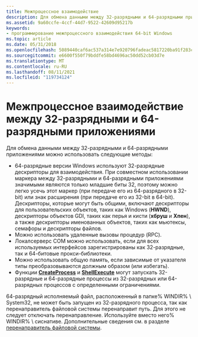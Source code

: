 ```yaml
---
title: Межпроцессное взаимодействие
description: Для обмена данными между 32-разрядными и 64-разрядными приложениями можно использовать следующие методы.
ms.assetid: 9a60ccfe-4ccf-44d7-9522-42609d95217b
keywords:
- программирование межпроцессного взаимодействия 64-bit Windows
ms.topic: article
ms.date: 05/31/2018
ms.openlocfilehash: 5089440caf6ac537a314e7e920796fadeac5817220ba91f283c297bd0451b705
ms.sourcegitcommit: e6600f550f79bddfe58bd4696ac50dd52cb03d7e
ms.translationtype: MT
ms.contentlocale: ru-RU
ms.lasthandoff: 08/11/2021
ms.locfileid: "119734124"
---
```

# <a name="interprocess-communication-between-32-bit-and-64-bit-applications"></a>Межпроцессное взаимодействие между 32-разрядными и 64-разрядными приложениями

Для обмена данными между 32-разрядными и 64-разрядными приложениями можно использовать следующие методы:

-   64-разрядные версии Windows используют 32-разрядные дескрипторы для взаимодействия. При совместном использовании маркера между 32-разрядными и 64-разрядными приложениями значимыми являются только младшие биты 32, поэтому можно легко усечь этот маркер (при передаче его из 64-разрядного в 32-bit) или знак расширения (при передаче его из 32-bit в 64-bit). Дескрипторы, которые могут быть общими, включают дескрипторы для пользовательских объектов, таких как Windows (**HWND**), дескрипторы объектов GDI, таких как перья и кисти (**хбруш** и **Хпен**), а также дескрипторы именованных объектов, таких как мьютексы, семафоры и дескрипторы файлов.
-   Можно использовать удаленные вызовы процедур (RPC).
-   Локалсерверс COM можно использовать, если для всех используемых интерфейсов зарегистрированы как 32-разрядные, так и 64-битовые прокси-библиотеки.
-   Можно использовать общую память, если зависимые от указателя типы преобразовываются должным образом (или избегать).
-   Функции [**CreateProcess**](/windows/desktop/api/processthreadsapi/nf-processthreadsapi-createprocessa) и [**ShellExecute**](/windows/win32/api/shellapi/nf-shellapi-shellexecutea) могут запускать 32-разрядные и 64-разрядные процессы из 32-разрядных или 64-разрядных процессов с определенными ограничениями.

64-разрядный исполняемый файл, расположенный в папке% WINDIR% \\ System32, не может быть запущен из 32-разрядного процесса, так как перенаправитель файловой системы перенаправит путь. Для этого не следует отключать перенаправление. Используйте вместо него% WINDIR% \\ сиснативе. Дополнительные сведения см. в разделе [перенаправитель файловой системы](file-system-redirector.md).

 

 